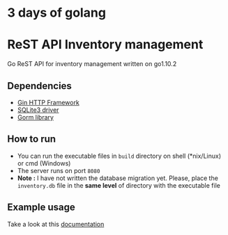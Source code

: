 # 3 days of golang
# ReST API Inventory management
Go ReST API for inventory management written on go1.10.2

## Dependencies
- [Gin HTTP Framework](https://github.com/gin-gonic/gin)
- [SQLite3 driver](https://github.com/mattn/go-sqlite3)
- [Gorm library](https://github.com/jinzhu/gorm)

## How to run
- You can run the executable files in `build` directory on shell (*nix/Linux) or cmd (Windows)
- The server runs on port `8080`
- **Note :** I have not written the database migration yet. Please, place the `inventory.db` file in the **same level** of directory with the executable file

## Example usage
Take a look at this [documentation](https://documenter.getpostman.com/view/4558219/RWEawhy1)